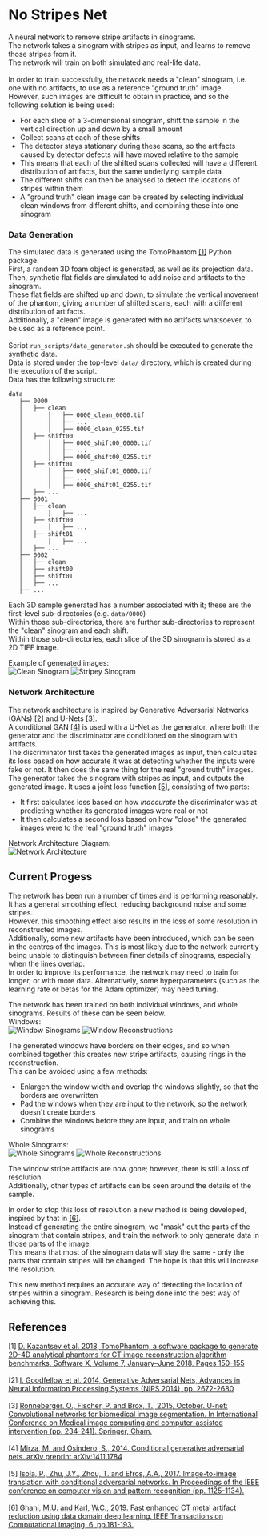 # No Stripes Net

A neural network to remove stripe artifacts in sinograms.<br>
The network takes a sinogram with stripes as input, and learns to remove those stripes from it.<br>
The network will train on both simulated and real-life data.<br>
<br>
In order to train successfully, the network needs a "clean" sinogram, i.e. one with no artifacts, to use as a reference "ground truth" image.<br>
However, such images are difficult to obtain in practice, and so the following solution is being used:<br>

- For each slice of a 3-dimensional sinogram, shift the sample in the vertical direction up and down by a small amount
- Collect scans at each of these shifts
- The detector stays stationary during these scans, so the artifacts caused by detector defects will have moved relative to the sample
- This means that each of the shifted scans collected will have a different distribution of artifacts, but the same underlying sample data
- The different shifts can then be analysed to detect the locations of stripes within them
- A "ground truth" clean image can be created by selecting individual clean windows from different shifts, and combining these into one sinogram<br>

### Data Generation

The simulated data is generated using the TomoPhantom [\[1\]](#references) Python package.<br>
First, a random 3D foam object is generated, as well as its projection data.<br>
Then, synthetic flat fields are simulated to add noise and artifacts to the sinogram.<br>
These flat fields are shifted up and down, to simulate the vertical movement of the phantom, giving a number of shifted scans, each with a different distribution of artifacts.<br>
Additionally, a "clean" image is generated with no artifacts whatsoever, to be used as a reference point.<br>
<br>
Script ```run_scripts/data_generator.sh``` should be executed to generate the synthetic data.<br>
Data is stored under the top-level ```data/``` directory, which is created during the execution of the script.<br>
Data has the following structure:
```
data
   ├── 0000
   │   ├── clean
   │       │   ├── 0000_clean_0000.tif
   │       │   ├── ... 
   │       │   ├── 0000_clean_0255.tif
   │   ├── shift00
   │       │   ├── 0000_shift00_0000.tif
   │       │   ├── ... 
   │       │   ├── 0000_shift00_0255.tif
   │   ├── shift01
   │       │   ├── 0000_shift01_0000.tif
   │       │   ├── ... 
   │       │   ├── 0000_shift01_0255.tif
   │   ├── ...
   ├── 0001
   │   ├── clean
   │       │   ├── ... 
   │   ├── shift00
   │       │   ├── ... 
   │   ├── shift01
   │       │   ├── ... 
   │   ├── ...
   ├── 0002
   │   ├── clean
   │   ├── shift00
   │   ├── shift01
   │   ├── ...
   ├── ...
```
Each 3D sample generated has a number associated with it; these are the first-level sub-directories (e.g. ```data/0000```)<br>
Within those sub-directories, there are further sub-directories to represent the "clean" sinogram and each shift.<br>
Within those sub-directories, each slice of the 3D sinogram is stored as a 2D TIFF image.<br>

Example of generated images:<br>
    ![Clean Sinogram](images/clean_sinogram.png)
    ![Stripey Sinogram](images/stripey_sinogram.png)

### Network Architecture

The network architecture is inspired by Generative Adversarial Networks (GANs) [\[2\]](#references) and U-Nets [\[3\]](#references).<br>
A conditional GAN [\[4\]](#references) is used with a U-Net as the generator, where both the generator and the discriminator are conditioned on the sinogram with artifacts.<br>
The discriminator first takes the generated images as input, then calculates its loss based on how accurate it was at detecting whether the inputs were fake or not. It then does the same thing for the real "ground truth" images.<br>
The generator takes the sinogram with stripes as input, and outputs the generated image.
It uses a joint loss function [\[5\]](#references), consisting of two parts:<br>

- It first calculates loss based on how *inaccurate* the discriminator was at predicting whether its generated images were real or not 
- It then calculates a second loss based on how "close" the generated images were to the real "ground truth" images<br>

 Network Architecture Diagram:<br>
    ![Network Architecture](images/architecture.png)
    
    
## Current Progess

The network has been run a number of times and is performing reasonably.<br>
It has a general smoothing effect, reducing background noise and some stripes.<br>
However, this smoothing effect also results in the loss of some resolution in reconstructed images.<br>
Additionally, some new artifacts have been introduced, which can be seen in the centres of the images.
This is most likely due to the network currently being unable to distinguish between finer details of sinograms,
especially when the lines overlap.<br>
In order to improve its performance, the network may need to train for longer, or with more data.
Alternatively, some hyperparameters (such as the learning rate or betas for the Adam optimizer) may need tuning.<br>

The network has been trained on both individual windows, and whole sinograms.
Results of these can be seen below.<br>
Windows:<br>
    ![Window Sinograms](images/sinogram_windows.png)
    ![Window Reconstructions](images/reconstruction_windows.png)

The generated windows have borders on their edges, and so when combined together this creates new stripe artifacts,
causing rings in the reconstruction.<br>
This can be avoided using a few methods:<br>
- Enlargen the window width and overlap the windows slightly, so that the borders are overwritten
- Pad the windows when they are input to the network, so the network doesn't create borders
- Combine the windows before they are input, and train on whole sinograms<br>

Whole Sinograms:<br>
    ![Whole Sinograms](images/sinograms.png)
    ![Whole Reconstructions](images/reconstructions.png)

The window stripe artifacts are now gone; however, there is still a loss of resolution.<br>
Additionally, other types of artifacts can be seen around the details of the sample.<br>

In order to stop this loss of resolution a new method is being developed, inspired by that in [\[6\]](#references).<br>
Instead of generating the entire sinogram, we "mask" out the parts of the sinogram that contain stripes,
and train the network to only generate data in those parts of the image.<br>
This means that most of the sinogram data will stay the same - only the parts that contain stripes will be changed.
The hope is that this will increase the resolution.<br>

This new method requires an accurate way of detecting the location of stripes within a sinogram.
Research is being done into the best way of achieving this.


## References

[1] [D. Kazantsev et al. 2018, TomoPhantom, a software package to generate 2D-4D analytical phantoms for CT image reconstruction algorithm benchmarks, Software X, Volume 7, January–June 2018, Pages 150–155](https://doi.org/10.1016/j.softx.2018.05.003)
<br><br>
[2] [I. Goodfellow et al. 2014, Generative Adversarial Nets, Advances in Neural Information Processing Systems (NIPS 2014), pp. 2672-2680](https://doi.org/10.48550/arXiv.1406.2661)
<br><br>
[3] [Ronneberger, O., Fischer, P. and Brox, T., 2015, October. U-net: Convolutional networks for biomedical image segmentation. In International Conference on Medical image computing and computer-assisted intervention (pp. 234-241). Springer, Cham.](https://doi.org/10.48550/arXiv.1505.04597)
<br><br>
[4] [Mirza, M. and Osindero, S., 2014. Conditional generative adversarial nets. arXiv preprint arXiv:1411.1784](https://doi.org/10.48550/arXiv.1411.1784)
<br><br>
[5] [Isola, P., Zhu, J.Y., Zhou, T. and Efros, A.A., 2017. Image-to-image translation with conditional adversarial networks. In Proceedings of the IEEE conference on computer vision and pattern recognition (pp. 1125-1134).](https://doi.org/10.48550/arXiv.1611.07004)
<br><br>
[6] [Ghani, M.U. and Karl, W.C., 2019. Fast enhanced CT metal artifact reduction using data domain deep learning. IEEE Transactions on Computational Imaging, 6, pp.181-193.](https://doi.org/10.48550/arXiv.1904.04691)